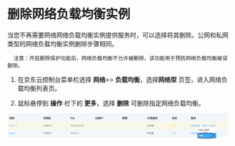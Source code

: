 # 删除网络负载均衡实例

当您不再需要网络网络负载均衡实例提供服务时，可以选择将其删除。公网和私网类型的网络负载均衡实例删除步骤相同。

      注意：开启删除保护功能后，网络负载均衡不允许被删除，该功能用于预防网络负载均衡被误删除。

 1. 在京东云控制台菜单栏选择 **网络**>> **负载均衡**，选择**网络型** 页签，进入网络负载均衡列表页。

 3. 鼠标悬停到 **操作** 栏下的 **更多**，选择 **删除** 可删除指定网络负载均衡。

 ![删除NLB实例](../../../../image/Networking/NLB/NLB-delete.png)
